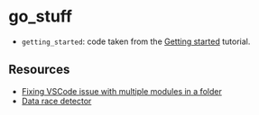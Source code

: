 # go_stuff

* `getting_started`: code taken from the [Getting started](https://go.dev/doc/tutorial/getting-started) tutorial.

## Resources

* [Fixing VSCode issue with multiple modules in a folder](https://github.com/golang/vscode-go/issues/2124)
* [Data race detector](https://go.dev/doc/articles/race_detector)